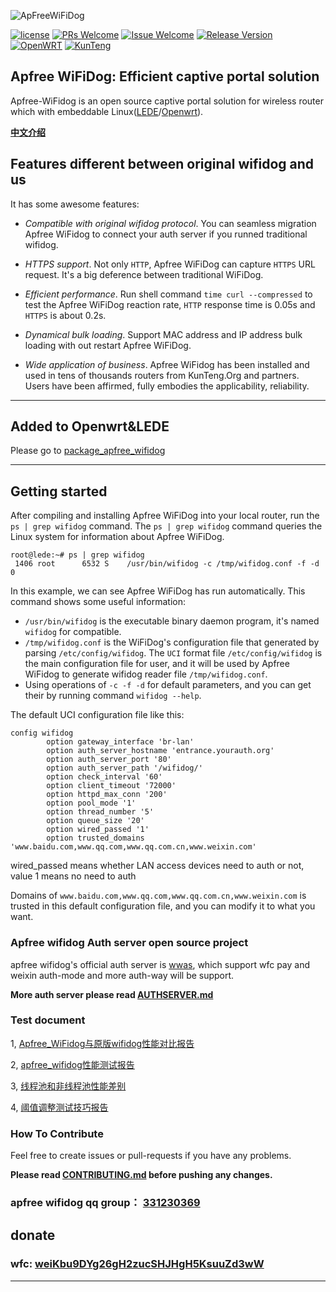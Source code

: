 ![ApFreeWiFiDog](https://github.com/liudf0716/apfree_wifidog/blob/master/logo.png)


[![license][1]][2]
[![PRs Welcome][3]][4]
[![Issue Welcome][5]][6]
[![Release Version][7]][8]
[![OpenWRT][11]][12]
[![KunTeng][13]][14]


[1]: https://img.shields.io/badge/license-GPLV3-brightgreen.svg?style=plastic
[2]: https://github.com/liudf0716/apfree_wifidog/blob/master/COPYING
[3]: https://img.shields.io/badge/PRs-welcome-brightgreen.svg?style=plastic
[4]: https://github.com/liudf0716/apfree_wifidog/pulls
[5]: https://img.shields.io/badge/Issues-welcome-brightgreen.svg?style=plastic
[6]: https://github.com/liudf0716/apfree_wifidog/issues/new
[7]: https://img.shields.io/badge/release-3.8.1588-red.svg?style=plastic
[8]: https://github.com/liudf0716/apfree_wifidog/releases
[11]: https://img.shields.io/badge/Platform-%20OpenWRT%7C%20LEDE%20-brightgreen.svg?style=plastic
[12]: https://github.com/KunTengRom/kunteng-lede-17.01.4
[13]: https://img.shields.io/badge/KunTeng-Inside-blue.svg?style=plastic
[14]: http://rom.kunteng.org

## Apfree WiFiDog: Efficient captive portal solution

Apfree-WiFidog is an open source captive portal solution for wireless router which with embeddable Linux([LEDE](https://github.com/lede-project/source)/[Openwrt](https://github.com/openwrt/openwrt)). 


**[中文介绍](https://github.com/liudf0716/apfree_wifidog/blob/master/README_ZH.md)**

## Features different between original wifidog and us

It has some awesome features:

* *Compatible with original wifidog protocol*. You can seamless migration Apfree WiFidog to connect your auth server if you runned traditional wifidog.

* *HTTPS support*. Not only `HTTP`, Apfree WiFiDog can capture `HTTPS` URL request. It's a big deference between traditional WiFiDog.

* *Efficient performance*. Run shell command `time curl --compressed` to test the Apfree WiFiDog reaction rate, `HTTP` response time is 0.05s and `HTTPS` is about 0.2s.

* *Dynamical bulk loading*. Support MAC address and IP address bulk loading with out restart Apfree WiFiDog.

* *Wide application of business*. Apfree WiFidog has been installed and used in tens of thousands routers from KunTeng.Org and partners. Users have been affirmed, fully embodies the applicability, reliability.


----

## Added to Openwrt&LEDE 

Please go to [package_apfree_wifidog](https://github.com/KunTengRom/package_apfree_wifidog)


--------

## Getting started

After compiling and installing Apfree WiFiDog into your local router, run the `ps | grep wifidog` command. The `ps | grep wifidog` command queries the Linux system for information about Apfree WiFiDog.

```
root@lede:~# ps | grep wifidog
 1406 root      6532 S    /usr/bin/wifidog -c /tmp/wifidog.conf -f -d 0
```

In this example, we can see Apfree WiFiDog has run automatically. This command shows some useful information:

* `/usr/bin/wifidog` is the executable binary daemon program, it's named `wifidog` for compatible.
* `/tmp/wifidog.conf` is the WiFiDog's configuration file that generated by parsing `/etc/config/wifidog`. The `UCI` format file `/etc/config/wifidog` is the main configuration file for user, and it will be used by Apfree WiFidog to generate wifidog reader file `/tmp/wifidog.conf`.
* Using operations of `-c -f -d` for default parameters, and you can get their by running command `wifidog --help`.


The default UCI configuration file like this:

```
config wifidog
        option gateway_interface 'br-lan'
        option auth_server_hostname 'entrance.yourauth.org'
        option auth_server_port '80'
        option auth_server_path '/wifidog/'
        option check_interval '60'
        option client_timeout '72000'
        option httpd_max_conn '200'
        option pool_mode '1'
        option thread_number '5'
        option queue_size '20'
        option wired_passed '1'
        option trusted_domains 'www.baidu.com,www.qq.com,www.qq.com.cn,www.weixin.com'
```

wired_passed means whether LAN access devices need to auth or not, value 1 means no need to auth 

Domains of `www.baidu.com,www.qq.com,www.qq.com.cn,www.weixin.com` is trusted in this default configuration file, and you can modify it to what you want.

### Apfree wifidog Auth server open source project

apfree wifidog's official auth server is [wwas](https://github.com/wificoin-project/wificoin-wifidog-auth-server), which support wfc pay and weixin auth-mode and more auth-way will be support.

**More auth server please read [AUTHSERVER.md](https://github.com/liudf0716/apfree_wifidog/blob/master/AUTHSERVER.md)**

### Test document

1, [Apfree_WiFidog与原版wifidog性能对比报告](https://github.com/liudf0716/apfree_wifidog/blob/master/doc/Apfree_WiFidog%E4%B8%8E%E5%8E%9F%E7%89%88wifidog%E6%80%A7%E8%83%BD%E5%AF%B9%E6%AF%94%E6%8A%A5%E5%91%8A.md)

2, [apfree_wifidog性能测试报告](https://github.com/liudf0716/apfree_wifidog/blob/master/doc/apfree%20wifidog%E7%BA%BF%E7%A8%8B%E6%B1%A0%E4%B8%8D%E5%90%8C%E9%85%8D%E7%BD%AE%E6%80%A7%E8%83%BD%E6%B5%8B%E8%AF%95%E6%8A%A5%E5%91%8A.md)

3, [线程池和非线程池性能差别](https://github.com/liudf0716/apfree_wifidog/blob/master/doc/%E7%BA%BF%E7%A8%8B%E6%B1%A0%E5%92%8C%E9%9D%9E%E7%BA%BF%E7%A8%8B%E6%B1%A0%E6%80%A7%E8%83%BD%E5%B7%AE%E5%88%AB.md)

4, [阈值调整测试技巧报告](https://github.com/liudf0716/apfree_wifidog/blob/master/doc/%E9%98%88%E5%80%BC%E8%B0%83%E6%95%B4%E6%B5%8B%E8%AF%95%E6%8A%80%E5%B7%A7%E6%8A%A5%E5%91%8A.md)

### How To Contribute

Feel free to create issues or pull-requests if you have any problems.

**Please read [CONTRIBUTING.md](https://github.com/liudf0716/apfree_wifidog/blob/master/CONTRIBUTING.md) before pushing any changes.**


### apfree wifidog qq group： [331230369](https://jq.qq.com/?_wv=1027&k=4ADDSev)

## donate
### wfc: [weiKbu9DYg26gH2zucSHJHgH5KsuuZd3wW](https://wfc.xyblock.net/#/wifiPortal/donate)


---
